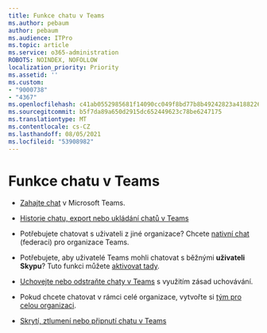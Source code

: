 ```yaml
---
title: Funkce chatu v Teams
ms.author: pebaum
author: pebaum
ms.audience: ITPro
ms.topic: article
ms.service: o365-administration
ROBOTS: NOINDEX, NOFOLLOW
localization_priority: Priority
ms.assetid: ''
ms.custom:
- "9000738"
- "4367"
ms.openlocfilehash: c41ab0552985681f14090cc049f8bd77b8b49242823a418822674cd21dea0f77
ms.sourcegitcommit: b5f7da89a650d2915dc652449623c78be6247175
ms.translationtype: MT
ms.contentlocale: cs-CZ
ms.lasthandoff: 08/05/2021
ms.locfileid: "53908982"
---
```

# <a name="teams-chat-functionality"></a>Funkce chatu v Teams

- [Zahajte chat](https://support.office.com/article/start-a-chat-in-teams-0c71b32b-c050-4930-a887-5afbe742b3d8) v Microsoft Teams.

- [Historie chatu, export nebo ukládání chatů v Teams](https://docs.microsoft.com/alchemyinsights/chat-history-in-microsoft-teams)

- Potřebujete chatovat s uživateli z jiné organizace? Chcete [nativní chat](https://docs.microsoft.com/microsoftteams/native-chat-for-external-users) (federaci) pro organizace Teams.

- Potřebujete, aby uživatelé Teams mohli chatovat s běžnými **uživateli Skypu**? Tuto funkci můžete [aktivovat tady](https://docs.microsoft.com/microsoftteams/manage-external-access#step-1---enable-your-organization-to-communicate-with-another-teams-organization). 

- [Uchovejte nebo odstraňte chaty v Teams](https://docs.microsoft.com/microsoftteams/retention-policies) s využitím zásad uchovávání.

- Pokud chcete chatovat v rámci celé organizace, vytvořte si [tým pro celou organizaci](https://docs.microsoft.com/microsoftteams/create-an-org-wide-team).

- [Skrytí, ztlumení nebo připnutí chatu v Teams](https://support.office.com/article/hide-mute-or-pin-a-chat-in-teams-9aee02ef-713d-495b-8a73-9762d8e4b066)
